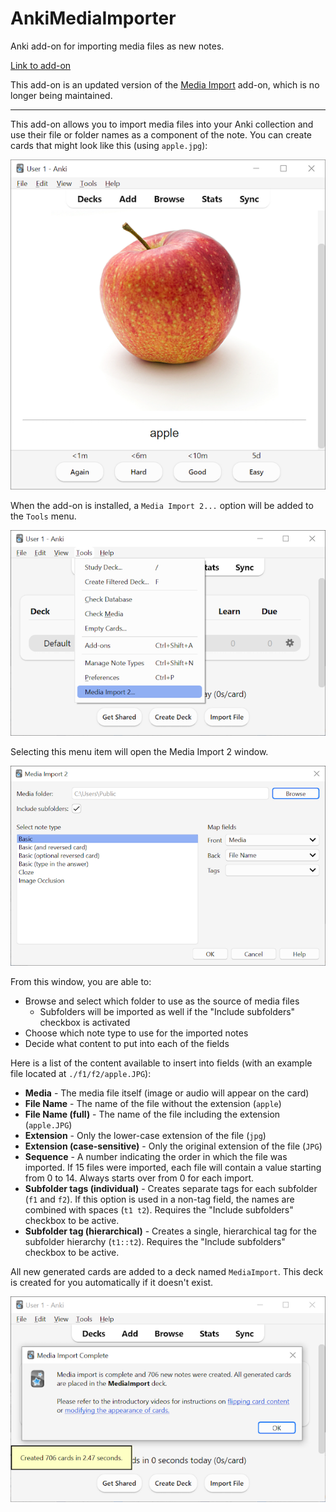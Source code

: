 AnkiMediaImporter
============

Anki add-on for importing media files as new notes.

[Link to add-on](https://ankiweb.net/shared/info/129299120)

This add-on is an updated version of the [Media Import](https://ankiweb.net/shared/info/1531997860) add-on, which is no longer being maintained.

---

This add-on allows you to import media files into your Anki collection and use their file or folder names as a component of the note. You can create cards that might look like this (using `apple.jpg`):

![Card](https://raw.githubusercontent.com/Iksas/media-import-2/master/docs/card.png)

When the add-on is installed, a `Media Import 2...` option will be added to the `Tools` menu.

![Menu](https://raw.githubusercontent.com/Iksas/media-import-2/master/docs/menu.png)

Selecting this menu item will open the Media Import 2 window.

![Dialog](https://raw.githubusercontent.com/Iksas/media-import-2/master/docs/dialog.png)

From this window, you are able to:

- Browse and select which folder to use as the source of media files
  - Subfolders will be imported as well if the "Include subfolders" checkbox is activated
- Choose which note type to use for the imported notes
- Decide what content to put into each of the fields

Here is a list of the content available to insert into fields (with an example file located at `./f1/f2/apple.JPG`):

- **Media** - The media file itself (image or audio will appear on the card)
- **File Name** - The name of the file without the extension (`apple`)
- **File Name (full)** - The name of the file including the extension (`apple.JPG`)
- **Extension** - Only the lower-case extension of the file (`jpg`)
- **Extension (case-sensitive)** - Only the original extension of the file (`JPG`)
- **Sequence** - A number indicating the order in which the file was imported. If 15 files were imported, each file will contain a value starting from 0 to 14. Always starts over from 0 for each import.
- **Subfolder tags (individual)** - Creates separate tags for each subfolder (`f1` and `f2`). If this option is used in a non-tag field, the names are combined with spaces (`t1 t2`). Requires the "Include subfolders" checkbox to be active.
- **Subfolder tag (hierarchical)** - Creates a single, hierarchical tag for the subfolder hierarchy (`t1::t2`). Requires the "Include subfolders" checkbox to be active.

All new generated cards are added to a deck named `MediaImport`. This deck is created for you automatically if it doesn't exist.

![Complete](https://raw.githubusercontent.com/Iksas/media-import-2/master/docs/complete.png)
